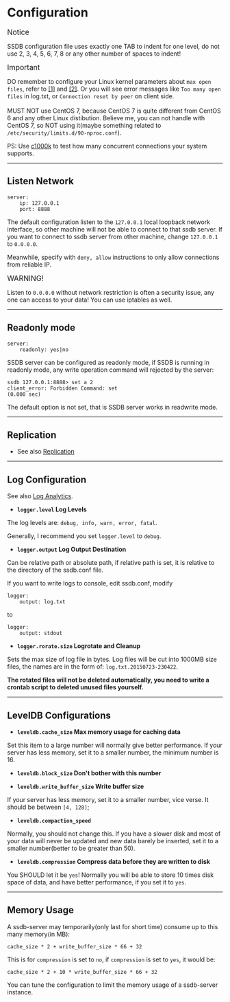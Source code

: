 # Configuration

<span class="label label-info" style="font-size: 120%;">Notice</span>
<div class="alert alert-info">
    SSDB configuration file uses exactly one TAB to indent for one level, do not use 2, 3, 4, 5, 6, 7, 8 or any other number of spaces to indent!
</div>

<span class="label label-warning" style="font-size: 120%;">Important</span>
<div class="alert alert-danger">
	DO remember to configure your Linux kernel parameters about <code>max open files</code>, refer to <a href="http://www.cyberciti.biz/faq/linux-increase-the-maximum-number-of-open-files/">[1]</a> and <a href="http://www.lognormal.com/blog/2012/09/27/linux-tcpip-tuning/">[2]</a>. Or you will see error messages like <code>Too many open files</code> in log.txt, or <code>Connection reset by peer</code> on client side.
	<br/><br/>
	MUST NOT use CentOS 7, because CentOS 7 is quite different from CentOS 6 and any other Linux distibution. Believe me, you can not handle with CentOS 7, so NOT using it(maybe something related to <code>/etc/security/limits.d/90-nproc.conf</code>).
</div>

PS: Use [c1000k](https://github.com/ideawu/c1000k) to test how many concurrent connections your system supports.

---

## Listen Network

	server:
    	ip: 127.0.0.1
    	port: 8888

The default configuration listen to the `127.0.0.1` local loopback network interface, so other machine will not be able to connect to that ssdb server. If you want to connect to ssdb server from other machine, change `127.0.0.1` to `0.0.0.0`.

Meanwhile, specify with `deny, allow` instructions to only allow connections from reliable IP.

<span class="label label-danger" style="font-size: 120%;">WARNING!</span>
<div class="alert alert-danger">
    Listen to <code>0.0.0.0</code> without network restriction is often a security issue, any one can access to your data! You can use iptables as well.
</div>

---

## Readonly mode

	server:
    	readonly: yes|no

SSDB server can be configured as readonly mode, if SSDB is running in readonly mode, any write operation command will rejected by the server:

	ssdb 127.0.0.1:8888> set a 2
	client_error: Forbidden Command: set
	(0.000 sec)

The default option is not set, that is SSDB server works in readwrite mode.

---

## Replication

* See also [Replication](./replication.html)

---

## Log Configuration

See also [Log Analytics](./logs.html).

* __`logger.level` Log Levels__

The log levels are: `debug, info, warn, error, fatal`.

Generally, I recommend you set `logger.level` to `debug`.

* __`logger.output` Log Output Destination__

Can be relative path or absolute path, if relative path is set, it is relative to the directory of the ssdb.conf file.

If you want to write logs to console, edit ssdb.conf, modify

	logger:
		output: log.txt

to

	logger:
		output: stdout


* __`logger.rorate.size` Logrotate and Cleanup__

Sets the max size of log file in bytes. Log files will be cut into 1000MB size files, the names are in the form of: `log.txt.20150723-230422`.

__The rotated files will not be deleted automatically, you need to write a crontab script to deleted unused files yourself.__


---

## LevelDB Configurations

* __`leveldb.cache_size` Max memory usage for caching data__

Set this item to a large number will normally give better performance. If your server has less memory, set it to a smaller number, the minimum number is 16.

* __`leveldb.block_size` Don't bother with this number__

* __`leveldb.write_buffer_size` Write buffer size__

If your server has less memory, set it to a smaller number, vice verse. It should be between `[4, 128]`;

* __`leveldb.compaction_speed`__

Normally, you should not change this. If you have a slower disk and most of your data will never be updated and new data barely be inserted, set it to a smaller number(better to be greater than 50).

* __`leveldb.compression` Compress data before they are written to disk__

You SHOULD let it be `yes`! Normally you will be able to store 10 times disk space of data, and have better performance, if you set it to `yes`.


---


## Memory Usage

A ssdb-server may temporarily(only last for short time) consume up to this many memory(in MB):

	cache_size * 2 + write_buffer_size * 66 + 32

This is for `compression` is set to `no`, if `compression` is set to `yes`, it would be:

	cache_size * 2 + 10 * write_buffer_size * 66 + 32

You can tune the configuration to limit the memory usage of a ssdb-server instance.
